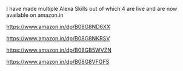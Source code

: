 I have made multiple Alexa Skills out of which 4 are live and are now available on
amazon.in

https://www.amazon.in/dp/B08G8ND6XX

https://www.amazon.in/dp/B08G8NKRSV

https://www.amazon.in/dp/B08GB5WVZN

https://www.amazon.in/dp/B08G8VFGFS

